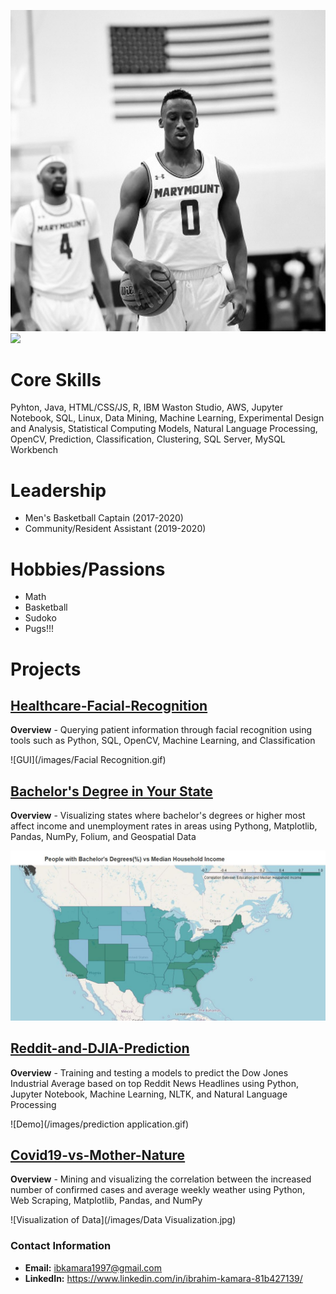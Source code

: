  ![](/images/A8B7AED3-E025-43AA-8D63-82C85446261A.JPEG) ![](/images/VideoToGif_GIF.GIF) 

# Core Skills
Pyhton, Java, HTML/CSS/JS, R, IBM Waston Studio, AWS, Jupyter Notebook, SQL, Linux, Data Mining, Machine Learning, Experimental Design and Analysis, Statistical Computing Models, Natural Language Processing, OpenCV, Prediction, Classification, Clustering, SQL Server, MySQL Workbench

# Leadership
- Men's Basketball Captain (2017-2020)
- Community/Resident Assistant (2019-2020)

# Hobbies/Passions
- Math
- Basketball
- Sudoko
- Pugs!!!

# Projects

## [Healthcare-Facial-Recognition](https://github.com/ibkamara0/Healthcare-Facial-Recognition)

**Overview** - Querying patient information through facial recognition using tools such as Python, SQL, OpenCV, Machine Learning, and Classification

![GUI](/images/Facial Recognition.gif)


## [Bachelor's Degree in Your State](https://github.com/ibkamara0/bachelors-degree-in-your-state)

**Overview** - Visualizing states where bachelor's degrees or higher most affect income and unemployment rates in areas using Pythong, Matplotlib, Pandas, NumPy, Folium, and Geospatial Data

![income choropleth map](/images/IncomeMap.JPG)

## [Reddit-and-DJIA-Prediction](https://github.com/ibkamara0/Reddit-and-DJIA-Prediction)

**Overview** - Training and testing a models to predict the Dow Jones Industrial Average based on top Reddit News Headlines using Python, Jupyter Notebook, Machine Learning, NLTK, and Natural Language Processing

![Demo](/images/prediction application.gif)

## [Covid19-vs-Mother-Nature](https://github.com/ibkamara0/Covid19-vs-Mother-Nature)

**Overview** - Mining and visualizing the correlation between the increased number of confirmed cases and average weekly weather using Python, Web Scraping, Matplotlib, Pandas, and NumPy

![Visualization of Data](/images/Data Visualization.jpg)

### Contact Information
- **Email:** ibkamara1997@gmail.com
- **LinkedIn:** https://www.linkedin.com/in/ibrahim-kamara-81b427139/





         
